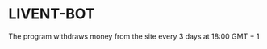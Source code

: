 <h1>LIVENT-BOT</h1>

<p>The program withdraws money from the site every 3 days at 18:00 GMT + 1</p>
